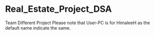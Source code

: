 # Real_Estate_Project_DSA
Team Different Project
Please note that User-PC is for HimaleeH as the default name indicate the same.
